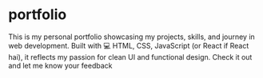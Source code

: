 # portfolio
This is my personal portfolio showcasing my projects, skills, and journey in web development. Built with 💻 HTML, CSS, JavaScript (or React if React hai), it reflects my passion for clean UI and functional design.  Check it out and let me know your feedback 

